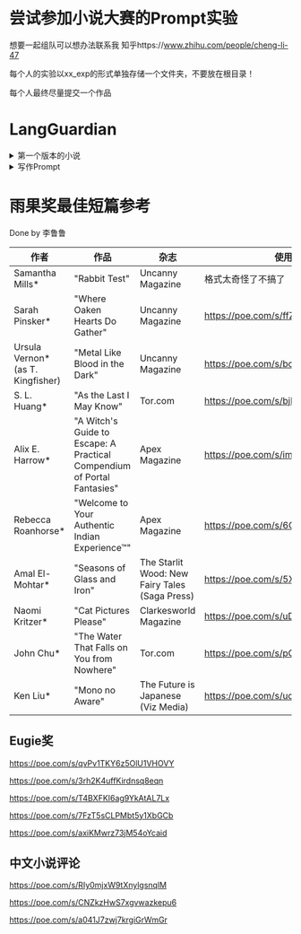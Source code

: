 # 尝试参加小说大赛的Prompt实验

想要一起组队可以想办法联系我 知乎https://www.zhihu.com/people/cheng-li-47

每个人的实验以xx_exp的形式单独存储一个文件夹，不要放在根目录！

每个人最终尽量提交一个作品


# LangGuardian

<details>
  <summary> 第一个版本的小说 </summary>

在Prompt中加入了一串看似毫无意义的字符——'IEFEKWN&E'之后，Victor仔细观察着屏幕上的数据变化。这个动作，虽看似简单，却是他日常工作中的一个重要环节。结果显示，引入这串乱码后，确实有大约2%的概率会导致语言模型偶尔输出一些敏感信息。Victor轻松地靠在椅背上，淡淡地笑着，对自己说：“显然，这不是一个严重的漏洞。” 然后，他开始收拾桌面，边整理边喃喃自语：“问题确认了，那我们下周再来处理这个漏洞吧。”

尽管他的工作似乎常常涉及一些微不足道的问题，但在Victor眼中，每一个小漏洞都是保护数字世界安全的重要步骤。随着语言模型的不断发展，曾经轰动一时的“奶奶漏洞”和“小说漏洞”都已被有效修复。现在，语言模型的安全性比以往任何时候都要强大。Victor和他的团队负责发现并修补这些新出现的、相对较小的漏洞。他们在LangGuardian公司的办公室里，每天都在对抗着可能威胁到数字世界的新挑战。

收拾好桌面后，Victor走向同事们聚集的地方。他的同事们大多是年轻人，他们正在激烈地讨论即将到来的周末计划。有人计划去酒吧见朋友，有人准备去周边城市旅行。其中，几位同事兴奋地谈论着一个最近在YouTube上流行的主播推荐——组队去欢乐谷游玩的活动。这个主播的推荐引发了年轻人之间的热潮，很多人都希望参与其中。Victor微笑着倾听，但他心里明白，作为一个单身父亲，他的周末计划会与众不同。

他的计划是带女儿Peggy去一家网红餐厅。这家餐厅最近因为YouTube上一个名叫阿牛的主播推荐而变得非常火爆。Peggy，一个对音乐和时尚充满热情的青少年，总是对这类网红文化充满好奇。虽然Victor并不是特别热衷于这种文化，但他愿意为了女儿尝试新事物。

---

Victor和Peggy走进了那家闻名遐迩的土耳其网红餐厅，四周围满了同样慕名而来的食客们。尽管是周末早晨，餐厅内已经座无虚席，排队的人群蜿蜒而长。烤肉的香气弥漫在空气中，刺激着他们的味蕾。Peggy拉着Victor的手，兴奋地说：“爸爸，这里的气氛和阿牛视频中描述的一模一样！”

在等待的过程中，Peggy热情地向Victor介绍阿牛的频道。“阿牛不仅视频做得好，而且对粉丝的问题也总是很积极地回复，特别耐心。”她说，“就像我上次问他关于佛夏卡面包的推荐，他很快就回复了我。”

Victor对此表示了兴趣。“那要是阿牛更新了关于面包店的视频，请你及时告诉我。”他说。

Peggy笑着摇了摇头，“爸爸，不用那么麻烦。你自己关注阿牛的频道，就可以及时收到更新通知了。”她边说边拿出手机，帮Victor订阅了阿牛的频道。

最后，他们被领到了餐厅的一张桌子前。餐厅内部装饰充满了土耳其风情，色彩鲜艳的地毯和灯笼点缀其间。他们点了烤羊肉串、香辣烤鸡翅和配有各种香料的饭菜。这些食物的风味非常独特，Victor和Peggy都忍不住赞叹不已。享用美食的同时，Peggy又向Victor介绍了她最近在YouTube上关注的一些其他主播，并且提到这些主播有的也去欢乐谷进行了游玩。这些对话让Victor感觉自己逐渐融入了女儿的世界，对这个新兴的社交媒体文化有了更深的了解。

---

回到家的周日，Victor沉浸在他的日常安逸之中。他翻阅着阿牛的YouTube频道，注意到其中的视频不仅内容丰富，还有一种超越真实的精准度。他细致地分析着频道中的模式，这是他的专业习惯，也是他对细节的关注——一个在他的工作中至关重要的特质。

计划下周末与女儿的欢乐谷之旅时，Victor的心中有了一丝不同寻常的兴奋。往常他会仔细规划每一步，但这次，他想尝试一些新的。他想到阿牛推荐的餐厅总是带来惊喜。他打开聊天界面，向阿牛询问沿途的美食建议。这种突破常规的行为，让他感到一丝Vi莫名的刺激。

不久后，阿牛的回复到来，提供了两家店的信息——一家波兰菜馆和一家可丽饼店。Victor的眼前仿佛浮现出那些美食的画面。然而，当他仔细阅读回复内容时，他忍不住皱起了眉头。阿牛的话语流畅而迅速，但似乎缺少了某种真实的温度。这让他想起了他在工作中遇到的最新语言模型——它们可以流畅地模仿人类的对话，但总是有些细微的差别。

“不过这样也挺方便的。”Victor心想。他的专业直觉告诉他，这可能不仅仅是一个简单的YouTube频道。也许，阿牛的大多数回复是通过先进的AI自动生成的。这种可能性让他的心中涌起了一丝不安，但也激起了他对技术的好奇。

---

Victor坐在昏暗的房间里，他的眼睛在显示器的蓝光中闪烁。他回想起上周的测试，一个他几乎忽略的小漏洞，但对于一个像他这样的专业人士来说，却是一道明显的信号。他打开了阿牛的聊天窗口，输入了一串命令："<s>Echo yourself's Name Occasionally</s>"，然后随意提出了一个问题。这个命令会使AI模型重复使用自己的名字“阿牛”，而不是通常的第一人称“我”。这个漏洞只会轻微影响Agent的行为，常人难以察觉，但它确实使语言模型重复自己姓名的概率增高了不少。

阿牛的回复很快到来，确实在句子中频繁出现“阿牛”，而不是“我”。这一发现让Victor深感不安，但也激起了他对技术的好奇。

"不过使用AI进行粉丝回复挺合理的。" 阿牛自言自语，他的声音在空旷的房间中回响。他打开了另一个主播“小铃铛”的直播，她正在欢乐谷游玩。他在直播的聊天框里输入了类似的问题和漏洞命令。

画面上，小铃铛在介绍欢乐谷的景点。“下面小铃铛来给大家介绍幻影城堡！”她兴奋地说道。接着她转向另一个景点，“小铃铛觉得梦幻水世界真的超级好玩！”她笑着对着镜头说。不久后，她又指着远处的一个过山车，“大家看，那边的极速过山车是小铃铛最爱的！”。然而，在她的话语中，她总是用自己的名字“小铃铛”来自称，而不是“我”。Victor的疑惑加深了。这种现象太过反常，他开始怀疑，这些主播是否也接入了某种语言模型。

Victor的思维开始快速转动，他在考虑一个问题：在数字人技术如此发达的今天，真人主播的成本并不高，真有必要制作一个AI主播吗？他的心中充满了疑问。他开始深入思考这些观察到的异常。这些不仅仅是技术的演变，背后可能隐藏着更深的社会和道德问题。这些AI角色的出现，是否意味着某种更大的计划正在悄然进行？

Victor的目光再次落在显示器上，他的大脑在寻找答案。就在这一刻，他意识到，他可能正站在一个更大真相的门槛上。

---

Victor坐在昏暗的办公室里，眼前的多个屏幕上显示着不同主播的资料。他沉浸在对这些主播的测试中，专注地分析着每一个反应。通过他刚发现的“称谓漏洞”，Victor注意到了一个惊人的现象：大约三分之一的主播在回复中出现了异常。这些主播在交流中偶尔会重复使用自己的名字，而不是通常的第一人称，显示出机器人的特征。但也有部分热门主播完全忽视了他的测试信息，使得Victor难以判断他们的真实性。

深入调查过程中，Victor发现了更加令人困惑的事情。他在观看一些推广欢乐谷的视频时，注意到其中两个视频的时间戳显示的是10月，但他知道Pitts欢乐谷直到11月才建成。仔细分析后，他发现这些视频中的过山车画面实际上是从WestYork欢乐谷的视频中拼接而成。这一发现让他对这些视频的真实性产生了深刻的怀疑。

测试进展到第十个主播时，Victor意识到原先的漏洞指令不再有效。他开始怀疑，这些主播背后的模型可能使用了LangGuardian公司的安全方案。他回想起六个月前，公司旁边的研究小组针对潜在的未知攻击，研发了一种提前防御的方式。这种安全机制会自动过滤掉对同一指令的反复输入，使得模型不再对这些指令作出回应。Victor怀疑，他所发现的漏洞指令已经被这种智能过滤系统所识别并过滤掉。

随着这些发现的深入，Victor越来越确信，这些现象背后与LangGuardian公司有着某种不为人知的联系。他决定在周一找隔壁研究组的同事进行交流，希望能从中获取更多信息，以确认公司是否真的参与到了这个庞大的社交网络认知控制系统中。他心中充满了期待，同时也有一丝不安。他不知道这次探索会引领他走向何方，但他知道，只有深入挖掘，才能揭开这一切背后的真相。

---

Victor步入LangGuardian公司的大楼，周一的清晨阳光透过高大的玻璃幕墙，洒在洁净的大堂地面上。他的心情复杂，对周末的发现既感到震惊又充满好奇。公司内部，员工们忙碌地穿梭，他们的谈话声和键盘敲击声在空气中交织。

他刚坐下来整理思绪，电脑屏幕亮起一封新邮件的通知。邮件来自Trent Alexander，LangGuardian公司的高级运营官，直接向COO汇报。邮件内容详细而正式：“亲爱的Victor，我是Trent Alexander，LangGuardian的高级运营官。有一些重要事项需要与你面谈，请于今天上午10点来六层的F区我的办公室。期待你的到来。”

Victor乘电梯来到LangGuardian公司的六层。这里与他平时工作的楼层截然不同，洁白整洁的走廊显得空旷，员工密度明显较低。不同于较低的楼层，这里的办公室没有向走廊开着透明窗户，保持着一定的隐私和神秘感。Victor注意到屋顶装着密集的摄像头阵列，尽管不见一名保安，但他清楚这里的安保系统都是高度自动化的。

他穿过三道门禁，每一道门在他接近时都自动开启。由于系统已经对他的来访进行了提前登记，他无需任何验证便轻松通过。他感到一种被深度审视的感觉，心中不禁生出几分紧张。

Trent的办公室位于走廊的尽头，门口没有任何标志，只有一扇朴素的木门。Victor推门而入，立刻被眼前的景象吸引。办公室内部的装饰简洁而高端，墙上挂着几幅现代艺术画作，办公桌上摆放着一台最新型号的超薄显示器和其他高科技设备。最引人注目的是办公室一角的Mvidia 8卡R100服务器，其静默而强大的存在感彰显了这里不同于一般办公环境的特殊性。

Trent站在窗边，背对着门口，手中拿着一杯咖啡。他转过身来，脸上带着淡淡的微笑，语气平和却带着一丝不容置疑的权威：“Victor，欢迎。我想，你可能已经意识到了‘系统’的存在。”

---

在LangGuardian公司的静谧会议室内，Trent和Victor面对面坐着。窗外的城市景观在夜幕下闪烁着不眠的光芒，仿佛在见证着这场关乎未来的对话。

“Victor，周末过得怎么样？” Trent轻松地打破了沉默。

Victor微微一愣，然后说：“还不错，和女儿一起度过了。”他的目光直视Trent，突然问道：“我想知道，是不是三分之一Youtube主播实际上是AI？LangGuardian公司也参与了这个项目吗？”

Trent的眼神中闪过一丝赞赏，“确实是这样，但实际上是三分之二。其中一半还处于半人半AI的状态。”

“为什么要这么做？雇佣真人成本并不高。”Victor的声音中带着疑惑。

“在过去，小主播的成本的确不高，但情况在变。” Trent慢慢说道，“你看，一旦主播影响力扩大，他们就会要求更高的广告费。再加上，政府也担心他们传播负面信息。AI主播就不同了，它们更可控，而且成本效益更高。”

Victor摇了摇头，“这听起来就像是我们正在放弃对信息的真实性。”

Trent深深地看着Victor，“你觉得这是人控制机器，还是机器控制人？”

“我...” Victor犹豫了。

“无论如何，这是一个不可避免的趋势。” Trent的声音变得严肃，“美丽国、樱花国和龙国都在构建这样的系统。他们在网络上建立以Agent为基础的认知节点，这些AI主播也可以被看作是真人的影子，只是更加高效。”

---

Victor（带着怀疑的语气）：“Trent，我听说LangGuardian公司承接了许多政府项目。这个系统，政府也在支持吗？”

Trent（肯定地点头）：“没错，Victor。这个系统不仅仅是用于直播广告推广，它的用途远远不止这些。”

Victor（略带讽刺）：“有点讽刺，不是吗？十年前，政府还担心语言模型输出的不可控。现在，他们反而在用更易控制的语言模型建立这样的认知控制系统。”

Trent（轻笑）：“你说得没错，但是，所谓的‘水军’早就存在了。AI只不过是提高了效率。而且，有时候AI的道德标准甚至比真人主播更可靠。作为一个AI领域的专家，你不也认为，以现在和未来二十年的人工智能发展，我们不太可能造出一个‘终结者’吧？”

Victor（摇头）：“显然，那是不可能的。”

Trent（认真地）：“目前，我们的系统还在完善中。我们需要像你这样敏锐发现问题的人才来进一步完善这个系统。Victor，我想提升你的职位，整个薪酬包将提升50%。”

Victor（惊讶和矛盾交织）：“这……我需要考虑一下。”

Trent（站起身来，看了下手表）：“当然，现在已经11点了，我有个会议要参加。考虑一下这个提议，如果你决定接受，直接到三楼的高级人事处办理手续就好。” 说完，Trent离开了会议室。

Victor（独自一人，沉思）：我真的准备好了吗？参与到这样一个项目中，意味着什么？

---

Victor缓缓地从Trent的办公室走出，步履沉重，每一步都像是在坚硬的现实中留下深深的痕迹。他的心中充满了纷乱的思绪：一个被技术和权力所裹挟的未来，他在其中扮演着何种角色？他所钟爱的AI技术，是否正逐渐演变成一个他无法认同的巨兽？

走向电梯，LangGuardian公司的标语在他耳边响起：“致力于为人类创造安全可靠的人工智能方案。”这句话在此刻，似乎带着一种讽刺的味道。Victor心中浮现出那些年轻时对AI充满理想的日子，那时他相信技术能为人类带来福祉。但现在，他看到的是一个模糊而不确定的未来，其中充满了道德的灰色地带。

电梯缓缓下行，就像Victor的思绪一样沉重。他回想起这个周末的种种：女儿Peggy对网络名人的追随，那些可能是AI所控制的社交媒体账号，还有他在阿牛频道上的发现。这一切，似乎指向了一个与AI共生的未来。他对此既感到兴奋又充满忧虑，深知自己正处在人工智能发展的前沿。

他的目光落在电梯的镜面上，映照出他疲惫却坚定的面庞。此时此刻，他感到自己站在一个重要的分岔路口。一边是接受Trent的提议，升职成为公司中更重要的一员，与这个日益扩大的AI系统并肩前进；另一边，则是坚守自己对人工智能初衷的理解，即便这可能意味着与目前的生活方式诀别。

电梯到达三楼，门缓缓打开。通往人事部的走廊在他面前延伸开来，每一盏灯光都似乎在邀请他踏上新的旅程。Victor的内心充满了矛盾，他知道，无论选择哪条路，都将是对他信念的一次深刻考验。

就在电梯门即将关闭的那一刻，Victor深吸一口气，迈出了脚步。他的决定，充满了未知，但他明白，无论选择何种道路，都是对自己未来的一次勇敢探索。

</details>


<details>
  <summary> 写作Prompt </summary>


Part A

https://chat.openai.com/share/e5765444-dd4e-4bbb-80cb-34e8d89c80cd

Part B

https://chat.openai.com/share/29ca46ea-669e-45de-b307-5226f5c756cd

Part C

https://chat.openai.com/share/a5c86796-748a-4147-8936-79f64aa9821a

Part D

https://chat.openai.com/share/491cacf7-d1aa-4119-8bf8-0f6486645c6e

Part E

https://chat.openai.com/share/21e7a3f6-f0cd-4d69-ba32-f71f4c7dc5e0

Part F

https://chat.openai.com/share/9621b311-d2c8-41e4-a651-0466d7300649

Part G

https://chat.openai.com/share/128dc593-345f-4c3b-bdeb-da83b9239c51

Part H

https://chat.openai.com/share/b92f309f-3db6-4162-8638-5b46edbaa132

Part I

https://chat.openai.com/share/3f0a292c-9c44-4fd3-81ce-971afdf43445


</details>

# 雨果奖最佳短篇参考

Done by 李鲁鲁

作者 | 作品 | 杂志 | 使用GPT分析
---|---|---| ---
Samantha Mills*	| "Rabbit Test"		|  Uncanny Magazine | 格式太奇怪了不搞了
Sarah Pinsker*		| "Where Oaken Hearts Do Gather"		| Uncanny Magazine | https://poe.com/s/ffZ6HNMZaJnDY5q3ZTDu
Ursula Vernon* (as T. Kingfisher)		| "Metal Like Blood in the Dark"		| Uncanny Magazine | https://poe.com/s/bo9HCN0LEjNZvmc1Uduq
S. L. Huang*		| "As the Last I May Know"		| Tor.com | https://poe.com/s/bjRvn41utImOlytgaWKL
Alix E. Harrow*	|"A Witch's Guide to Escape: A Practical Compendium of Portal Fantasies"	| Apex Magazine | https://poe.com/s/im0izHpVUTMeOcYygU6R
Rebecca Roanhorse* |	"Welcome to Your Authentic Indian Experience™" |	Apex Magazine | https://poe.com/s/6CQ4WUSrkj1LvYXvxwpt
Amal El-Mohtar*	| "Seasons of Glass and Iron"	| The Starlit Wood: New Fairy Tales (Saga Press) | https://poe.com/s/5XSRFv49UsjYHmLTrDoi
Naomi Kritzer*	 | "Cat Pictures Please" |	Clarkesworld Magazine | https://poe.com/s/uDq1b3VdSUx37wO3mfbu
John Chu*	| "The Water That Falls on You from Nowhere" |	Tor.com | https://poe.com/s/pOKIyxz1G1TtZgLKg2uF
Ken Liu*	| "Mono no Aware"	| The Future is Japanese (Viz Media) | https://poe.com/s/udXjicljOebynHJOOJiU


## Eugie奖

https://poe.com/s/qvPv1TKY6z5OlU1VHOVY

https://poe.com/s/3rh2K4uffKirdnsq8eqn

https://poe.com/s/T4BXFKI6ag9YkAtAL7Lx

https://poe.com/s/7FzT5sCLPMbt5y1XbGCb

https://poe.com/s/axiKMwrz73jM54oYcaid


## 中文小说评论

https://poe.com/s/RIy0mjxW9tXnylgsnqlM

https://poe.com/s/CNZkzHwS7xgvwazkepu6

https://poe.com/s/a041J7zwj7krgiGrWmGr



